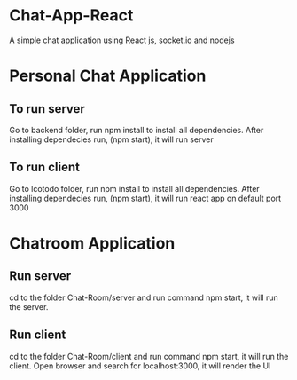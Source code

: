 # Chat-App-React
A simple chat application using React js, socket.io and nodejs


# Personal  Chat Application
## To run server

Go to backend folder, run npm install to install all dependencies. After installing dependecies run, (npm start), it will run server

## To run client

Go to lcotodo folder, run npm install to install all dependencies. After installing dependecies run, (npm start), it will run react app on default port 3000


# Chatroom Application
## Run server
cd to the folder  Chat-Room/server and run command npm start, it will run the server.
 
## Run client 
cd to the folder Chat-Room/client and run command npm start, it will run the client. Open browser and search for localhost:3000, it will render the UI
